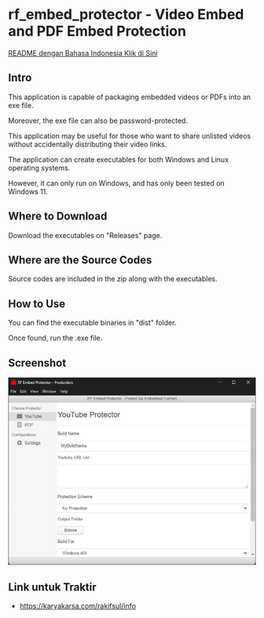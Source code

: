 # rf_embed_protector - Video Embed and PDF Embed Protection

[README dengan Bahasa Indonesia Klik di Sini](https://github.com/rakifsul/rf_embed_protector/blob/main/README_id.md)

## Intro

This application is capable of packaging embedded videos or PDFs into an exe file.

Moreover, the exe file can also be password-protected.

This application may be useful for those who want to share unlisted videos without accidentally distributing their video links.

The application can create executables for both Windows and Linux operating systems.

However, it can only run on Windows, and has only been tested on Windows 11.

## Where to Download

Download the executables on "Releases" page.

## Where are the Source Codes

Source codes are included in the zip along with the executables.

## How to Use

You can find the executable binaries in "dist" folder.

Once found, run the .exe file.

## Screenshot

<p align="center">
	<img src="./.md_asset/ss_2024.07.10-0244.png" />
</p>

## Link untuk Traktir

- https://karyakarsa.com/rakifsul/info
